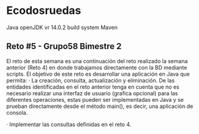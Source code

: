 # Ecodosruedas 
Java openJDK vr 14.0.2 build system Maven

## Reto #5 - Grupo58 Bimestre 2

El reto de esta semana es una continuación del reto realizado la semana anterior (Reto 4) en donde trabajamos directamente con la BD mediante scripts.  El objetivo de este reto es desarrollar una aplicación en Java que permita:
·  La creación, consulta, actualización y eliminación. De las entidades identificadas en el reto anterior tenga en cuenta que no es necesario 
   realizar una interfaz de usuario (grafica opcional) para las diferentes operaciones, estas pueden ser implementadas en Java y se prueban 
   directamente desde el método main(), es decir, una aplicación de consola.

· Implementar las consultas definidas en el reto 4.
